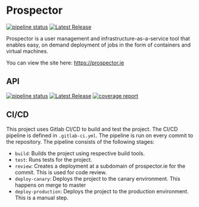 # Prospector

[![pipeline status](https://gitlab.computing.dcu.ie/hacketj5/2024-ca400-proj/badges/master/pipeline.svg)](https://gitlab.computing.dcu.ie/hacketj5/2024-ca400-proj/-/commits/master)
[![Latest Release](https://gitlab.computing.dcu.ie/hacketj5/2024-ca400-proj/-/badges/release.svg)](https://gitlab.computing.dcu.ie/hacketj5/2024-ca400-proj/-/releases)

Prospector is a user management and infrastructure-as-a-service tool that enables easy, on demand deployment of jobs in the form of containers and virtual machines.

You can view the site here: https://prospector.ie

## API

[![pipeline status](https://gitlab.computing.dcu.ie/hacketj5/2024-ca400-proj/badges/master/pipeline.svg)](https://gitlab.computing.dcu.ie/hacketj5/2024-ca400-proj/-/commits/master)
[![Latest Release](https://gitlab.computing.dcu.ie/hacketj5/2024-ca400-proj/-/badges/release.svg)](https://gitlab.computing.dcu.ie/hacketj5/2024-ca400-proj/-/releases)
[![coverage report](https://gitlab.computing.dcu.ie/hacketj5/2024-ca400-proj/badges/master/coverage.svg)](https://gitlab.computing.dcu.ie/hacketj5/2024-ca400-proj/-/commits/master) 

## CI/CD

This project uses Gitlab CI/CD to build and test the project. The CI/CD pipeline is defined in `.gitlab-ci.yml`. The pipeline is run on every commit to the repository. The pipeline consists of the following stages:

- `build`: Builds the project using respective build tools.
- `test`: Runs tests for the project.
- `review`: Creates a deployment at a subdomain of prospector.ie for the commit. This is used for code review.
- `deploy-canary`: Deploys the project to the canary environment. This happens on merge to master
- `deploy-production`: Deploys the project to the production environment. This is a manual step.
